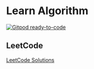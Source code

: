 # Learn Algorithm

[![Gitpod ready-to-code](https://img.shields.io/badge/Gitpod-ready--to--code-blue?logo=gitpod)](https://gitpod.io/#https://github.com/HuakunShen/LearnAlgorithm)

## LeetCode

[LeetCode Solutions](./LeetCode/Problems/README.md)
